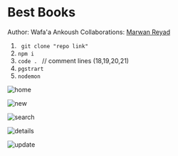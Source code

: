 # Best Books


Author: Wafa'a Ankoush
Collaborations: [Marwan Reyad](https://github.com/MarwanReyadAL-Khawaldeh)

1. ` git clone "repo link"`
2. `npm i`
3. `code . ` // comment lines (18,19,20,21) 
4. `pgstrart`
5. `nodemon`

![home](https://user-images.githubusercontent.com/78326110/128366492-23521f4d-590b-4969-b34e-d3d7de616894.png)

![new](https://user-images.githubusercontent.com/78326110/128366501-794e3db0-8865-4dc7-bdc9-c82da44f2e9b.png)

![search](https://user-images.githubusercontent.com/78326110/128366504-d73d7236-66c0-4306-b143-5b445c62365a.png)

![details](https://user-images.githubusercontent.com/78326110/128366484-84d91436-8bce-4a95-98e5-3c187f0f2f0e.png)

![update](https://user-images.githubusercontent.com/78326110/128366509-faff5c2c-7d8c-4f12-973a-547abcfaf174.png)






